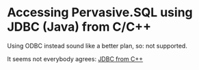 # Accessing Pervasive.SQL using JDBC (Java) from C/C++
Using ODBC instead sound like a better plan, so: not supported.

It seems not everybody agrees: [JDBC from C++](http://codemesh.com/products/junction/examples/jdbc.html)
